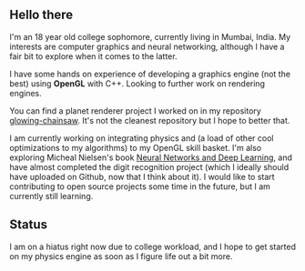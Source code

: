 ## Hello there

I'm an 18 year old college sophomore, currently living in Mumbai, India. My interests are computer graphics and neural networking, although I have a fair bit to explore when it comes to the latter.

I have some hands on experience of developing a graphics engine (not the best) using **OpenGL** with C++. Looking to further work on rendering engines.

You can find a planet renderer project I worked on in my repository [glowing-chainsaw](https://github.com/sanidhyaanand/glowing-chainsaw). It's not the cleanest repository but I hope to better that.

I am currently working on integrating physics and (a load of other cool optimizations to my algorithms) to my OpenGL skill basket.
I'm also exploring Micheal Nielsen's book [Neural Networks and Deep Learning](http://neuralnetworksanddeeplearning.com/), and have almost completed the digit recognition project (which I ideally should have uploaded on Github, now that I think about it). I would like to start contributing to open source projects some time in the future, but I am currently still learning.

## Status
I am on a hiatus right now due to college workload, and I hope to get started on my physics engine as soon as I figure life out a bit more.
